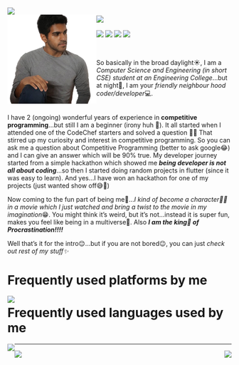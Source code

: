 <img align="center" src="https://i.pinimg.com/originals/19/42/61/194261884db52c48aa5152f25f5ab71c.jpg" width="2000"/> 
   <br>
   
   
   <img align="left" src="https://github.com/Navaneethp007/Navaneethp007/blob/main/Gitm%20(1).png" height="200" width="200"/>
   <img align="center" src="https://github.com/Navaneethp007/Navaneethp007/blob/main/git%20pro%20(5).gif" width="600"/>
   <br>
   <p align="left">
  <a href="https://twitter.com/nvp007_prabha" target="blank"><img align="center"    src="https://upload.wikimedia.org/wikipedia/sco/thumb/9/9f/Twitter_bird_logo_2012.svg/1200px-Twitter_bird_logo_2012.svg.png" heigth="60" width="60" /></a>
  <a href="https://www.instagram.com/nah_its_me._nvp/" target="blank"><img align="center" src="https://upload.wikimedia.org/wikipedia/commons/thumb/e/e7/Instagram_logo_2016.svg/768px-Instagram_logo_2016.svg.png" heigth="60" width="60"/></a>
  <a href="https://www.linkedin.com/in/navaneethprabha/" target="blank"><img align="center" src="https://upload.wikimedia.org/wikipedia/commons/thumb/e/e9/Linkedin_icon.svg/1024px-Linkedin_icon.svg.png" heigth="60" width="60"/></a>
  <a href="discordapp.com/users/803281823903252490" target="blank"><img align="center" src="https://cdn.iconscout.com/icon/free/png-256/discord-3691244-3073764.png" heigth="60" width="60"/></a>
    </p>

   <br>
   <br>
   So basically in the broad daylight☀, I am a <i>Computer Science and Engineering (in short CSE) student at an Engineering College</i>...but at night🌚, I am your <i>friendly neighbour hood coder/developer</i>💻.
<br>
<br>

I have 2 (ongoing) wonderful years of experience in <b>competitive programming</b>...but still I am a beginner (irony huh 🤔). It all started when I attended one of the CodeChef starters and solved a question 🎉🎉 That stirred up my curiosity and interest in competitive programming. So you can ask me a question about Competitive 
Programming (better to ask google😂) and I can give an answer which will be 90% true. My developer journey started from a simple hackathon which showed me <b><i>being developer is not all about coding</b></i>...so then I started doing random projects in flutter (since it was easy to learn). And yes...I have won an hackathon for one of my projects (just wanted show off😅🤣)

Now coming to the fun part of being me🤗...<i>I kind of become a character🦸‍♂️ in a movie which I just watched and bring a twist to the movie in my imagination</i>😁. You might think it’s weird, but it’s not...instead it is super fun, makes you feel like being in a multiverse🎡. Also <b><i>I am the king🤴 of Procrastination!!!!</i></b>

Well that’s it for the intro😌...but if you are not bored😉, you can just <i>check out rest of my stuff✨</i>
   <br>
   
  <h1 align="left">Frequently used platforms by me</h1>
  <img align="left" src="https://github.com/Navaneethp007/Navaneethp007/blob/main/Git%20(68%20%C3%97%2010%20in)%20(2).png" heigth="100"/>
  <h1 align="left">Frequently used languages used by me</h1>
  <img align="left" src="https://github.com/Navaneethp007/Navaneethp007/blob/main/Git%20(68%20%C3%97%2010%20in)%20(4).png" heigth="100"/>

---
<img align="left" src="https://github-readme-stats.vercel.app/api?username=Navaneethp007&show_icons=true&theme=cobalt&hide_border=true"/> 
<img align="right" src="https://github-readme-stats.vercel.app/api/top-langs/?username=Navaneethp007&layout=compact"/>

